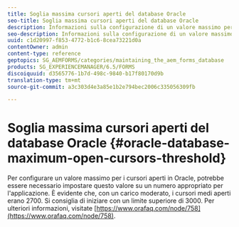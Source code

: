 ```yaml
---
title: Soglia massima cursori aperti del database Oracle
seo-title: Soglia massima cursori aperti del database Oracle
description: Informazioni sulla configurazione di un valore massimo per i cursori aperti in Oracle.
seo-description: Informazioni sulla configurazione di un valore massimo per i cursori aperti in Oracle.
uuid: c1d20997-f853-4772-b1c6-8cea73221d0a
contentOwner: admin
content-type: reference
geptopics: SG_AEMFORMS/categories/maintaining_the_aem_forms_database
products: SG_EXPERIENCEMANAGER/6.5/FORMS
discoiquuid: d3565776-1b7d-498c-9840-b17f80170d9b
translation-type: tm+mt
source-git-commit: a3c303d4e3a85e1b2e794bec2006c335056309fb

---
```



# Soglia massima cursori aperti del database Oracle {#oracle-database-maximum-open-cursors-threshold}

Per configurare un valore massimo per i cursori aperti in Oracle, potrebbe essere necessario impostare questo valore su un numero appropriato per l&#39;applicazione. È evidente che, con un carico moderato, i cursori medi aperti erano 2700. Si consiglia di iniziare con un limite superiore di 3000. Per ulteriori informazioni, visitate [https://www.orafaq.com/node/758](https://www.orafaq.com/node/758).
